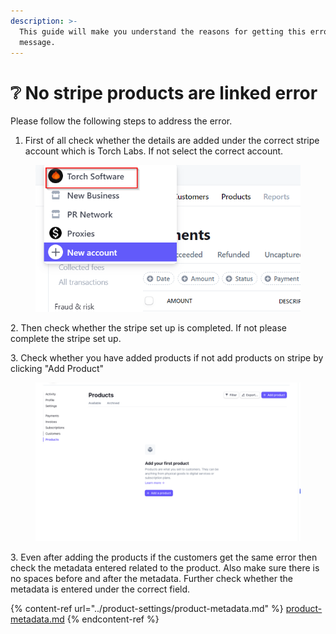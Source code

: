 ```yaml
---
description: >-
  This guide will make you understand the reasons for getting this error
  message.
---
```


# ❔ No stripe products are linked error

Please follow the following steps to address the error.

1. First of all check whether the details are added under the correct stripe account which is Torch Labs. If not select the correct account.

<figure><img src="../.gitbook/assets/3 (12).png" alt=""><figcaption></figcaption></figure>

2\. Then check whether  the stripe set up is completed. If not please complete the stripe set up.

3\. Check whether you have added products if not add products on stripe by clicking "Add Product"

<figure><img src="../.gitbook/assets/2 (16).png" alt=""><figcaption></figcaption></figure>

3\. Even after adding the products if the customers get the same error then check the metadata entered related to the product. Also make sure there is no spaces before and after the metadata. Further check whether the metadata is entered under the correct field.

{% content-ref url="../product-settings/product-metadata.md" %}
[product-metadata.md](../product-settings/product-metadata.md)
{% endcontent-ref %}





